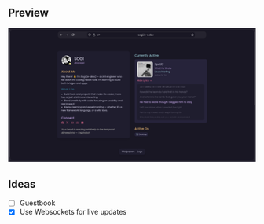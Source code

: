 ## Preview

[![Preview](./media/site.png)](https://sogi.is-a.dev/)

## Ideas

- [ ] Guestbook
- [x] Use Websockets for live updates
